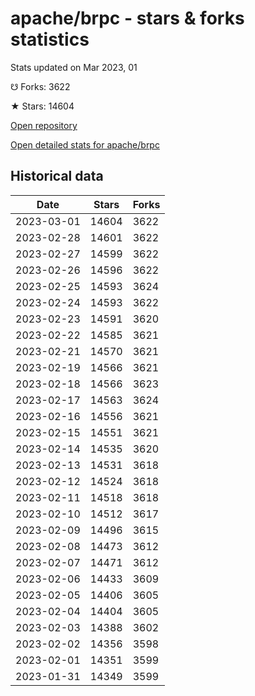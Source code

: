 # apache/brpc - stars & forks statistics

Stats updated on Mar 2023, 01

☋ Forks: 3622

★ Stars: 14604

[Open repository](https://github.com/apache/brpc)

[Open detailed stats for apache/brpc](https://reviewgithub.com/rep/apache/brpc)

## Historical data
| Date | Stars | Forks |
|------|-------|-------|
| 2023-03-01 | 14604 | 3622 | 
| 2023-02-28 | 14601 | 3622 | 
| 2023-02-27 | 14599 | 3622 | 
| 2023-02-26 | 14596 | 3622 | 
| 2023-02-25 | 14593 | 3624 | 
| 2023-02-24 | 14593 | 3622 | 
| 2023-02-23 | 14591 | 3620 | 
| 2023-02-22 | 14585 | 3621 | 
| 2023-02-21 | 14570 | 3621 | 
| 2023-02-19 | 14566 | 3621 | 
| 2023-02-18 | 14566 | 3623 | 
| 2023-02-17 | 14563 | 3624 | 
| 2023-02-16 | 14556 | 3621 | 
| 2023-02-15 | 14551 | 3621 | 
| 2023-02-14 | 14535 | 3620 | 
| 2023-02-13 | 14531 | 3618 | 
| 2023-02-12 | 14524 | 3618 | 
| 2023-02-11 | 14518 | 3618 | 
| 2023-02-10 | 14512 | 3617 | 
| 2023-02-09 | 14496 | 3615 | 
| 2023-02-08 | 14473 | 3612 | 
| 2023-02-07 | 14471 | 3612 | 
| 2023-02-06 | 14433 | 3609 | 
| 2023-02-05 | 14406 | 3605 | 
| 2023-02-04 | 14404 | 3605 | 
| 2023-02-03 | 14388 | 3602 | 
| 2023-02-02 | 14356 | 3598 | 
| 2023-02-01 | 14351 | 3599 | 
| 2023-01-31 | 14349 | 3599 | 

